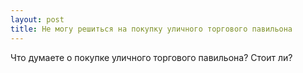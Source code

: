 ```yaml
---
layout: post 
title: Не могу решиться на покупку уличного торгового павильона 
--- 
```

Что думаете о покупке уличного торгового павильона? Стоит ли?
